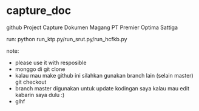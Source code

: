 # capture_doc
github Project Capture Dokumen Magang PT Premier Optima Sattiga

run: python run_ktp.py/run_srut.py/run_hcfkb.py

note: 
- please use it with resposible
- monggo di git clone
- kalau mau make github ini silahkan gunakan branch lain (selain master) git checkout <branchname>
- branch master digunakan untuk update kodingan saya kalau mau edit kabarin saya dulu :)
- glhf
